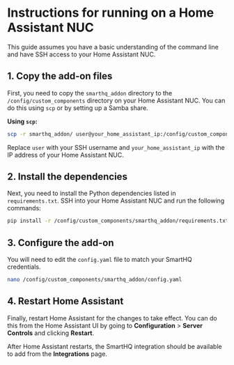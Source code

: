 # Instructions for running on a Home Assistant NUC

This guide assumes you have a basic understanding of the command line and have SSH access to your Home Assistant NUC.

## 1. Copy the add-on files

First, you need to copy the `smarthq_addon` directory to the `/config/custom_components` directory on your Home Assistant NUC. You can do this using `scp` or by setting up a Samba share.

**Using `scp`:**

```bash
scp -r smarthq_addon/ user@your_home_assistant_ip:/config/custom_components/
```

Replace `user` with your SSH username and `your_home_assistant_ip` with the IP address of your Home Assistant NUC.

## 2. Install the dependencies

Next, you need to install the Python dependencies listed in `requirements.txt`. SSH into your Home Assistant NUC and run the following commands:

```bash
pip install -r /config/custom_components/smarthq_addon/requirements.txt
```

## 3. Configure the add-on

You will need to edit the `config.yaml` file to match your SmartHQ credentials.

```bash
nano /config/custom_components/smarthq_addon/config.yaml
```

## 4. Restart Home Assistant

Finally, restart Home Assistant for the changes to take effect. You can do this from the Home Assistant UI by going to **Configuration** > **Server Controls** and clicking **Restart**.

After Home Assistant restarts, the SmartHQ integration should be available to add from the **Integrations** page.
